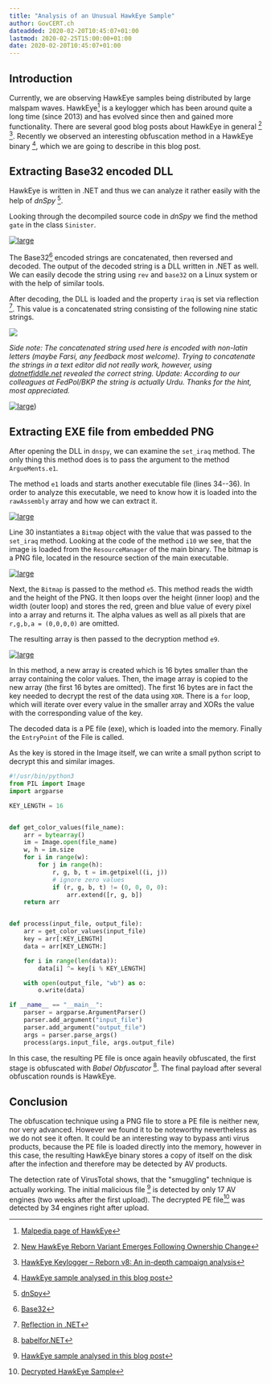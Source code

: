```yaml
---
title: "Analysis of an Unusual HawkEye Sample"
author: GovCERT.ch
dateadded: 2020-02-20T10:45:07+01:00
lastmod: 2020-02-25T15:00:00+01:00
date: 2020-02-20T10:45:07+01:00
---
```

## Introduction

Currently, we are observing HawkEye samples being distributed by large malspam waves. HawkEye[^1] is a keylogger which has been around quite a long time (since 2013) and has evolved since then and gained more functionality. There are several good blog posts about HawkEye in general [^8] [^9]. Recently we observed an interesting obfuscation method in a HawkEye binary [^2], which we are going to describe in this blog post.

## Extracting Base32 encoded DLL

HawkEye is written in .NET and thus we can analyze it rather easily with the help of *dnSpy* [^3].

Looking through the decompiled source code in *dnSpy* we find the method `gate` in the class `Sinister`.

[![large](assets/01_base32_dll.png)](assets/01_base32_dll.png)

The Base32[^4] encoded strings are concatenated, then reversed and decoded. The output of the decoded string is a DLL written in .NET as well.
We can easily decode the string using `rev` and `base32` on a Linux system or with the help of similar tools.

After decoding, the DLL is loaded and the property `iraq` is set via reflection [^5]. This value is a concatenated string consisting of the following nine static strings.

![](assets/02_string_concat.png)

*Side note: The concatenated string used here is encoded with non-latin letters (maybe Farsi, any feedback most welcome).  Trying to concatenate the strings in a text editor did not really work, however, using [dotnetfiddle.net](https://dotnetfiddle.net/) revealed the correct string.*
*Update: According to our colleagues at FedPol/BKP the string is actually Urdu. Thanks for the hint, most appreciated.*

[![large](assets/03_dotnet_fiddle.png)](assets/03_dotnet_fiddle.png))

## Extracting EXE file from embedded PNG

After opening the DLL in `dnspy`, we can examine the `set_iraq` method. The only thing this method does is to pass the argument to the method `ArgueMents.e1`.

The method `e1` loads and starts another executable file (lines 34--36). In order to analyze this executable, we need to know how it is loaded into the `rawAssembly` array and how we can extract it.

[![large](assets/04_image_loop.png)](assets/04_image_loop.png)

Line 30 instantiates a `Bitmap` object with the value that was passed to the `set_iraq` method. Looking at the code of the method `i10` we see, that the image is loaded from the `ResourceManager` of the main binary. The bitmap is a PNG file, located in the resource  section of the main executable.

[![large](assets/05_encrypted_image.png)](assets/05_encrypted_image.png)

Next, the `Bitmap` is passed to the method `e5`. This method reads the width and the height of the PNG. It then loops over the height (inner loop) and the width (outer loop) and stores the red, green and blue value of every pixel into a array and returns it. The alpha values as well as all pixels that are
`r,g,b,a = (0,0,0,0)` are omitted.

The resulting array is then passed to the decryption method `e9`.

[![large](assets/06_array_decrypt.png)](assets/06_array_decrypt.png)

In this method, a new array is created which is 16 bytes smaller than the array containing the color values. Then, the image array is copied to the new array (the first 16 bytes are omitted).
The first 16 bytes are in fact the key needed to decrypt the rest of the data using `XOR`.
There is a `for` loop, which will iterate over every value in the smaller array and XORs the value with the corresponding value of the key.

The decoded data is a PE file (exe), which is loaded into the memory. Finally the `EntryPoint` of the File is called.

As the key is stored in the Image itself, we can write a small python script to decrypt this and similar images.

```python
#!/usr/bin/python3
from PIL import Image
import argparse

KEY_LENGTH = 16


def get_color_values(file_name):
    arr = bytearray()
    im = Image.open(file_name)
    w, h = im.size
    for i in range(w):
        for j in range(h):
            r, g, b, t = im.getpixel((i, j))
            # ignore zero values
            if (r, g, b, t) != (0, 0, 0, 0):
                arr.extend([r, g, b])
    return arr


def process(input_file, output_file):
    arr = get_color_values(input_file)
    key = arr[:KEY_LENGTH]
    data = arr[KEY_LENGTH:]

    for i in range(len(data)):
        data[i] ^= key[i % KEY_LENGTH]

    with open(output_file, "wb") as o:
        o.write(data)

if __name__ == "__main__":
    parser = argparse.ArgumentParser()
    parser.add_argument("input_file")
    parser.add_argument("output_file")
    args = parser.parse_args()
    process(args.input_file, args.output_file)

```

In this case, the resulting PE file is once again heavily obfuscated, the first stage is obfuscated with *Babel Obfuscator* [^6]. The final payload after several obfuscation rounds is HawkEye.

## Conclusion

The obfuscation technique using a PNG file to store a PE file is neither new, nor very advanced. However we found it to be noteworthy nevertheless as we do not see it often. It could be an interesting way to bypass anti virus products, because the PE file is loaded directly into the memory, however in this case, the resulting HawkEye binary stores a copy of itself on the disk after the infection and therefore may be detected by AV products.

The detection rate of VirusTotal shows, that the "smuggling" technique is actually working. The initial malicious file [^2] is detected by only 17 AV engines (two weeks after the first upload). The decrypted PE file[^7] was detected by 34 engines right after upload.


[^1]: [Malpedia page of HawkEye](https://malpedia.caad.fkie.fraunhofer.de/details/win.hawkeye_keylogger)
[^2]: [HawkEye sample analysed in this blog post](https://www.virustotal.com/gui/file/c3aee0c6d519231df8373947ad1e6b626838765f00dae0717943dbfe599b41a8/detection)
[^3]: [dnSpy](https://github.com/0xd4d/dnSpy)
[^4]: [Base32](https://tools.ietf.org/html/rfc4648#section-6)
[^5]: [Reflection in .NET](https://docs.microsoft.com/en-us/dotnet/framework/reflection-and-codedom/reflection)
[^6]: [babelfor.NET](http://www.babelfor.net/)
[^7]: [Decrypted HawkEye Sample](https://www.virustotal.com/gui/file/4fe9d6252ccd5500fabde8b3bc0200642885fc2f3502aa79700ef1fc28ee315a/detection)
[^8]: [New HawkEye Reborn Variant Emerges Following Ownership Change](https://blog.talosintelligence.com/2019/04/hawkeye-reborn.html)
[^9]: [HawkEye Keylogger – Reborn v8: An in-depth campaign analysis](https://www.microsoft.com/security/blog/2018/07/11/hawkeye-keylogger-reborn-v8-an-in-depth-campaign-analysis/)
